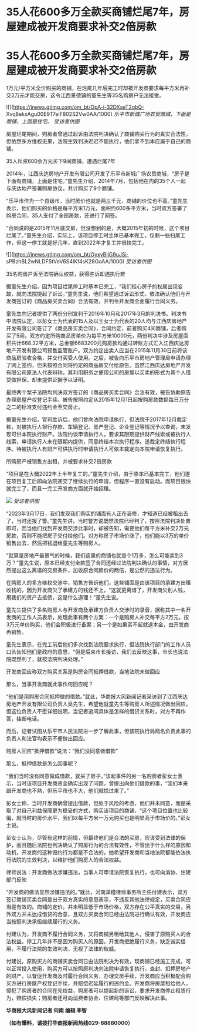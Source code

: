 # 35人花600多万全款买商铺烂尾7年，房屋建成被开发商要求补交2倍房款

# 35人花600多万全款买商铺烂尾7年，房屋建成被开发商要求补交2倍房款

1万元/平方米全价购买的商铺，在烂尾几年后完工时却被开发商要求每平方米再补交2万元才能交房，这令江西景德镇的童先生等35名购房户无法接受。

![](https://inews.gtimg.com/om_bt/OpA-i-32DXseT2qbQ-
Xvq8ekxAgu00E9T7eiF802S2Vw0AA/1000) _乐平市新城广场农贸商城，下面是商铺，上面是住宅。 受访者供图_

房屋烂尾期间，购房者曾通过起诉由法院判决确认了商铺购买行为的真实合法性，但依然多方维权无果，法院生效判决迟迟不能执行，他们拿不到本应属于自己的商铺。

35人斥资600余万元买下9间商铺，遭遇烂尾7年

2014年，江西庆达房地产开发有限公司开发了乐平市新城广场农贸商城，“房子是下面有商铺，上面是住宅。”童先生介绍，2014年7月，包括他在内的35个人一起与庆达地产签署购房协议，共计购买了9个商铺。

“乐平市作为一个县级市，当时房价也就是两三千元，商铺的价位也不高。”童先生表示，他们购买的价格是每平方米1万元，面积约600多平方米，当时双方签署了购房合同，35人支付了全部房款，还进行了网签。

“合同说的是2015年11月底交房，但没想到的是，大概2015年初的时候，这个项目烂尾了。”童先生介绍，实际上，该项目停工时主体已基本完工，仅剩一些扫尾工作，但这一停工就是好几年，直到2022年才复工并很快完工。

![](https://inews.gtimg.com/om_bt/OyxyBjiG9uJSi-
sPBzhBL2wNLDFStVeV6S4IKf4sK28GoAA/1000) _受访者供图_

35名购房户诉至法院确认权益，获得胜诉却遇执行难

据童先生介绍，因为项目烂尾停工时基本已完工，“我们担心房子的权属出现变故，就向法院提起了诉讼。”童先生说，他们希望通过诉讼形式，依法确认他们与开发商签订的《商品房买卖合同》合法有效，并判令开发商全面履行合同义务。

童先生向记者提供了两份分别宣判于2016年10月和2017年3月的判决书。判决书中法院认定，以彭女士为代表的15人及以王女士为代表的20人均与江西庆房地产开发有限公司签订了《商品房买卖合同》，合同约定，前者购买4间商铺，后者购买了5间，双方约定所购商品房单价为每平方米10000元，两份判决中涉及房屋面积共计668.32平方米，总金额6683200元购房款均通过转账方式汇入江西庆达房地产开发有限公司预售监管账户。双方约定出卖人应当在2015年11月30日前将该商品房验收合格，并交付买受人使用。之后，被告向乐平市房地产管理局申请办理了网上签约，但未按照合同将约定的商品房交付给原告。虽然江西庆达房地产开发有限公司原法人代表辩称，其利用职务之便用公司的房屋以买卖的形式为其个人借贷做担保，却未提供证据予以证明。

最终两个案子法院均判决双方签订的《商品房买卖合同》合法有效，被告协助原告办理房屋产权登记手续。被告按照约定从2015年12月1日起按购房款数额每日万分之二的标准支付违约金至交房止。

据童先生介绍，官司胜诉后，他们曾向法院申请执行，但法院于2017年12月裁定称，对被执行人银行存款、车辆登记、房产登记、企业登记等情况予以查询，未发现可供本院执行财产。法院约谈申请执行人，要求其限期提供财产线索或被执行人线索，申请执行人未在限期内提供，同意终结本次执行程序。遂裁定终结执行程序。待被执行人有财产可供执行时申请执行人可依本裁定向本院申请恢复执行。

所购房产被销售方出租，并被要求补交2倍房款

“项目是在大概2022年上半年复工的。”童先生介绍，由于原本已基本完工，他们遂在项目复工后即向法院递交了继续执行的申请，但程序一直没有启动。而项目很快就完工了，而且一完工开发商方面就开始招租。

![](https://inews.gtimg.com/om_bt/O8X885XTvHtgwhnw7gCoHZ6F2MgGV7c0r0Pq_PBFfuSJIAA/1000)
_受访者供图_

“2023年3月17日，我们发现我们购买的铺面有人正在装修，才知道已经被租出去了，当时还报了警。”童先生讲，当时警方说既然法院已经判了，按照法院判决处置即可，而当他们找到开发商交涉此事时，却被告知，需要他们每平方米补交2万元房款，否则不能把房子交付给他们。对方称房子市场价涨了，他们能以3万的单价销售出去，然后把钱退给童先生等购房人。

“就算是房地产最景气的时候，我们这里的商铺也就是个1万多，怎么可能卖到3万？”童先生说，原本已经支付全款签了合同还经过法院判决确认的事情，对方居然提出这么离谱的交房条件，加收原合同房价的两倍，是公然的违法行为。

在购房人的多方维权交涉中，销售方告诉他们，这些铺面是由该项目的承建方出租收钱的，因为开发商欠了承建方的钱还不上，“这就更离谱了，开发商欠别人钱，用我们的资产去抵债，这是什么道理！”童先生说。

童先生提供了多名购房人与开发商及承建方负责人交涉时的录音，据称其中一名开发商的工作人员表示，处理此事有两个方案：一个是购房人补交每平方2万元，按3万元单价购买，他们会积极进行备案；另一个是如果买不起就退本金，由开发商再销售。

童先生表示，在完工前后他们多次找到法院要求执行，但法院执行部门的工作人员口头告知他们是政府的意思，“但是后来市长接访，我们去反映这事，市长也说法院既然判了，就按法院判决处理。”

开发商回应称双方购买关系是购房合同抵押借款，当地法院未做回应

那么，当事开发商就此事作何回应呢？

“他们是用购房合同抵押做的借款。”就此，华商报大风新闻记者采访到了江西庆达房地产开发有限公司负责人吴先生，希望他就童先生等购房人所述情况做出回应，但这位负责人不愿详细说明，当记者追问具体是怎样的借贷关系时，对方不再作答，挂断电话。

而后，记者试图从乐平市人民法院进一步了解此事，但该院执行局两名负责此事的负责人和法官均表示不便做出回应。

购房人回应“抵押借款”说法：“我们没同意做借款”

那么，抵押借款是怎么回事呢？

“我们当时没有同意做成借款，就买了房子。”该起事件的另一名购房者彭女士表示，当时该项目开发商资金确实出现了问题，曾提出向他们借款的事，“我们本来跟开发商也不熟，但乐平市也不大，他们就找过来了。”

彭女士称，当时开发商确曾提出借款，但处于风险的考虑，他们并未同意，而是采取了对自己利益保障更为稳妥的方式，购买该项目的商铺，“这个项目位置也比较偏，就当时的房价水平，我们以每平方米一万元购买也是明显高于市场价的。”彭女士说。

彭女士认为，尽管有这样的前情，但最终他们是合法的买房，应该受到法律的保护，而且随后法院也判决确认了购房行为的合法有效性，不管出于什么样的原因和动机，开发商的这种毁约行为都是不合法的。她希望开发商和当地法院都能依法执行法院的生效判决，以维护他们购房人的合法权益。

律师说法：开发商做法涉嫌违法，当事人可申请法院恢复执行，也可向消协、住建部门反映

“开发商的做法显然涉嫌违法的。”就此，河南泽槿律师事务所主任付建表示，双方签订商铺买卖合同是出于双方真实的意思表示，不违反其他法律规定，买卖合同应当是有效的。商铺的定价，并未明显低于市场价格，双方存在公平真实的交易，另外双方并未达成借贷的合意，且双方买卖合同已经由法院进行确认有效，开发商应当按照判决承担继续履行的义务。

付建认为，开发商不履行合同义务，又将商铺另租给其他人，侵害了原购买人的合法权益。停工几年并不是因为购买人的原因，开发商拒绝履行义务，缺乏诚实信用，不履行法院的生效判决，无视了法律的权威。

付建说，原购买方的商铺买卖合同已由法院判决为有效，现商铺已经施工完成，可以正常投入使用，购买方可以按照原判决向法院申请恢复执行，查封、扣押房地产的财产，以督促开发商及时履行合同义务，办理交房手续，开发商应当积极配合购买方进行房屋产权登记手续，并赔偿迟延履行的违约金。开发商将房屋租给他人，侵犯了购房者的合同在先权益，购房者可以提起新的诉讼，要求开发商停止租赁行为，赔偿损失；购房者还可向消费者协会、住建局等部门反映解决此事。

**华商报大风新闻记者 何南 编辑 李智**

**（如有爆料，请拨打华商报新闻热线029-88880000）**

